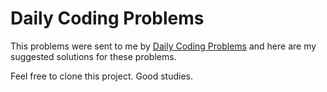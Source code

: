 # Daily Coding Problems

This problems were sent to me by [Daily Coding Problems](https://www.dailycodingproblem.com/) and here are my suggested solutions for these problems.

Feel free to clone this project. Good studies.